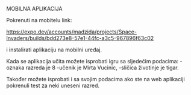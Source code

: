 MOBILNA APLIKACIJA

Pokrenuti na mobitelu link: 

https://expo.dev/accounts/madzida/projects/Space-Invaders/builds/bdd273e8-57e1-44fc-a3c5-967896f63c02

i instalirati aplikaciju na mobilni uređaj.

Kada se aplikacija učita možete isprobati igru sa sljedećim podacima: 
-oznaka razreda je 8
-učenik je Mirta Vucinic,
-sličica životinje je tigar.

Također možete isprobati i sa svojim podacima ako ste na web aplikaciji pokrenuli test za neki 
uneseni razred.
